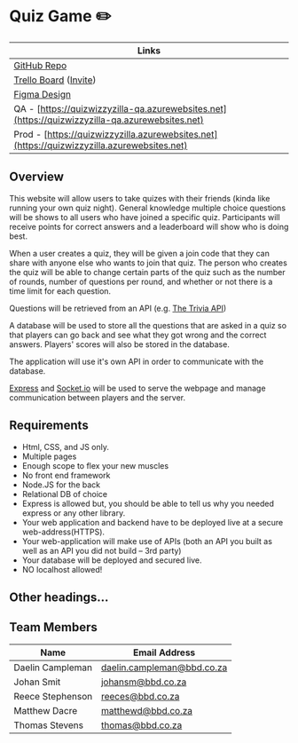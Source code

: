 # Quiz Game :pencil2:

| Links |
|-|
| [GitHub Repo](https://github.com/Daelin-Campleman/Quiz-Game/) |
| [Trello Board](https://trello.com/b/oyYSQltB/quiz-game) ([Invite](https://trello.com/invite/b/oyYSQltB/ATTIb28d46f87b502d79c5f2c283e844894d51B711F6/quiz-game)) |
| [Figma Design](https://www.figma.com/file/3oNCVXMz1rWdABBy9FtHU1/Quiz-Game?node-id=0%3A1&t=oQv0QR0euSrOy0UZ-1) |
| QA - [https://quizwizzyzilla-qa.azurewebsites.net](https://quizwizzyzilla-qa.azurewebsites.net) |
| Prod - [https://quizwizzyzilla.azurewebsites.net](https://quizwizzyzilla.azurewebsites.net) |

## Overview

This website will allow users to take quizes with their friends (kinda like running your own quiz night). General knowledge multiple choice questions will be shows to all users who have joined a specific quiz. Participants will receive points for correct answers and a leaderboard will show who is doing best.

When a user creates a quiz, they will be given a join code that they can share with anyone else who wants to join that quiz. The person who creates the quiz will be able to change certain parts of the quiz such as the number of rounds, number of questions per round, and whether or not there is a time limit for each question.

Questions will be retrieved from an API (e.g. [The Trivia API](https://the-trivia-api.com/))

A database will be used to store all the questions that are asked in a quiz so that players can go back and see what they got wrong and the correct answers. Players' scores will also be stored in the database.

The application will use it's own API in order to communicate with the database.

[Express](https://expressjs.com/) and [Socket.io](https://socket.io/) will be used to serve the webpage and manage communication between players and the server.

## Requirements
- Html, CSS, and JS only.
- Multiple pages
- Enough scope to flex your new muscles
- No front end framework
- Node.JS for the back
- Relational DB of choice
- Express is allowed but, you should be able to tell us why you needed express or any other library.
- Your web application and backend have to be deployed live at a secure web-address(HTTPS).
- Your web-application will make use of APIs (both an API you built as well as an API you did not build – 3rd party)
- Your database will be deployed and secured live.
- NO localhost allowed! 

## Other headings...


## Team Members

| Name             | Email Address              |
|------------------|----------------------------|
| Daelin Campleman | daelin.campleman@bbd.co.za |
| Johan Smit       | johansm@bbd.co.za          |
| Reece Stephenson | reeces@bbd.co.za           |
| Matthew Dacre    | matthewd@bbd.co.za         |
| Thomas Stevens   | thomas@bbd.co.za           |
